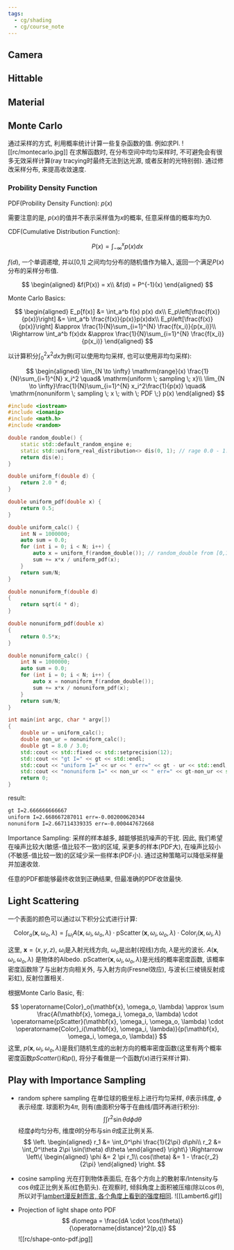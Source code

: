 ```yaml
---
tags:
  - cg/shading
  - cg/course_note
---
```

## Camera

## Hittable

## Material

## Monte Carlo

通过采样的方式, 利用概率统计计算一些复杂函数的值. 例如求PI.
![[rc/montecarlo.jpg]]
在求解函数时, 在分布空间中均匀采样时, 不可避免会有很多无效采样计算(ray tracying时最终无法到达光源, 或者反射的光特别弱). 通过修改采样分布, 来提高收敛速度.

### Probility Density Function

PDF(Probility Density Function): $p(x)$

需要注意的是, $p(x)$的值并不表示采样值为$x$的概率, 任意采样值的概率均为0.

CDF(Cumulative Distribution Function):

$$
P(x) = \int_{-\infty}^{x} p(x) dx
$$

$f(d)$, 一个单调递增, 并以[0,1] 之间均匀分布的随机值作为输入, 返回一个满足$P(x)$ 分布的采样分布值.

$$
\begin{aligned}
&f(P(x)) = x\\
&f(d) = P^{-1}(x)
\end{aligned}
$$

Monte Carlo Basics:

$$
\begin{aligned}
E_p[f(x)] &= \int_a^b f(x) p(x) dx\\
E_p\left[\frac{f(x)}{p(x)}\right] &= \int_a^b \frac{f(x)}{p(x)}p(x)dx\\
E_p\left[\frac{f(x)}{p(x)}\right] &\approx \frac{1}{N}\sum_{i=1}^{N} \frac{f(x_i)}{p(x_i)}\\
\Rightarrow \int_a^b f(x)dx &\approx \frac{1}{N}\sum_{i=1}^{N} \frac{f(x_i)}{p(x_i)}
\end{aligned}
$$

以计算积分$\int_{0}^{2} x^2 dx$为例(可以使用均匀采样, 也可以使用非均匀采样):

$$
\begin{aligned}
\lim_{N \to \infty} \mathrm{range}(x) \frac{1}{N}\sum_{i=1}^{N} x_i^2 \quad& \mathrm{uniform \; sampling \; x}\\
\lim_{N \to \infty}\frac{1}{N}\sum_{i=1}^{N} x_i^2\frac{1}{p(x)} \quad& \mathrm{nonuniform \; sampling \; x \; with \; PDF \;} p(x)
\end{aligned}
$$
```c++
#include <iostream>
#include <iomanip>
#include <math.h>
#include <random>

double random_double() {
    static std::default_random_engine e;
    static std::uniform_real_distribution<> dis(0, 1); // rage 0.0 - 1.0
    return dis(e);
}

double uniform_f(double d) {
    return 2.0 * d;
}

double uniform_pdf(double x) {
    return 0.5;
}

double uniform_calc() {
    int N = 1000000;
    auto sum = 0.0;
    for (int i = 0; i < N; i++) {
        auto x = uniform_f(random_double()); // random_double from [0,1]
        sum += x*x / uniform_pdf(x);
    }
    return sum/N;
}

double nonuniform_f(double d)
{
    return sqrt(4 * d);
}

double nonuniform_pdf(double x)
{
    return 0.5*x;
}

double nonuniform_calc() {
    int N = 1000000;
    auto sum = 0.0;
    for (int i = 0; i < N; i++) {
        auto x = nonuniform_f(random_double());
        sum += x*x / nonuniform_pdf(x);
    }
    return sum/N;
}

int main(int argc, char * argv[])
{
    double ur = uniform_calc();
    double non_ur = nonuniform_calc();
    double gt = 8.0 / 3.0;
    std::cout << std::fixed << std::setprecision(12);
    std::cout << "gt I=" << gt << std::endl;
    std::cout << "uniform I=" << ur << " err=" << gt - ur << std::endl;
    std::cout << "nonuniform I=" << non_ur << " err=" << gt-non_ur << std::endl;
    return 0;
}
```

result:
```bash
gt I=2.666666666667
uniform I=2.668667287011 err=-0.002000620344
nonuniform I=2.667114339335 err=-0.000447672668
```

Importance Sampling: 采样的样本越多, 越能够抵抗噪声的干扰. 因此, 我们希望在噪声比较大(敏感-值比较不一致)的区域, 采更多的样本(PDF大), 在噪声比较小(不敏感-值比较一致)的区域少采一些样本(PDF小). 通过这种策略可以降低采样量并加速收敛.

任意的PDF都能够最终收敛到正确结果, 但最准确的PDF收敛最快.

## Light Scattering

一个表面的颜色可以通过以下积分公式进行计算:

$$
\operatorname{Color}_o(\mathbf{x}, \omega_o, \lambda) = \int_{\omega_i} A(\mathbf{x}, \omega_i, \omega_o, \lambda) \cdot \operatorname{pScatter}(\mathbf{x}, \omega_i, \omega_o, \lambda) \cdot \operatorname{Color}_i(\mathbf{x}, \omega_i, \lambda)
$$

这里, $\mathbf{x}=(x,y,z)$, $\omega_i$是入射光线方向, $\omega_o$是出射(视线)方向, $\lambda$是光的波长. 
$A(\mathbf{x}, \omega_i, \omega_o, \lambda)$ 是物体的Albedo.
$\mathrm{pScatter}(\mathbf{x}, \omega_i, \omega_o, \lambda)$是光线的概率密度函数, 该概率密度函数除了与出射方向相关外, 与入射方向(Fresnel效应), 与波长(三棱镜反射成彩虹), 反射位置相关.

根据Monte Carlo Basic, 有:

$$
\operatorname{Color}_o(\mathbf{x}, \omega_o, \lambda) \approx \sum \frac{A(\mathbf{x}, \omega_i, \omega_o, \lambda) \cdot \operatorname{pScatter}(\mathbf{x}, \omega_i, \omega_o, \lambda) \cdot \operatorname{Color}_i(\mathbf{x}, \omega_i, \lambda)}{p(\mathbf{x}, \omega_i, \omega_o, \lambda)}
$$
这里, $p(\mathbf{x}, \omega_i, \omega_o, \lambda)$是我们随机生成的出射方向的概率密度函数(这里有两个概率密度函数$pScatter()$和$p()$, 将分子看做是一个函数$f(x)$进行采样计算).
## Play with Importance Sampling

* random sphere sampling
	在单位球的极坐标上进行均匀采样, $\theta$表示纬度, $\phi$表示经度. 球面积为$4\pi$, 则有(曲面积分等于在曲线/圆环再进行积分):
	$$
	\int \int  r^2 \sin \theta d\phi d\theta
	$$
	经度$\phi$均匀分布, 维度$\theta$的分布与$\sin \theta$成正比例关系.
	$$
	\left.
	\begin{aligned}
	r_1 &= \int_0^\phi \frac{1}{2\pi} d\phi\\
	r_2 &= \int_0^\theta 2\pi \sin(\theta) d\theta
	\end{aligned}
	\right\} \Rightarrow \left\{
	\begin{aligned}
	\phi &= 2 \pi r_1\\
	cos(\theta) &= 1 - \frac{r_2}{2\pi}
	\end{aligned}
	\right.
	$$

* cosine sampling
	光在打到物体表面后, 在各个方向上的散射率/Intensity与$\cos \theta$成正比例关系(红色箭头). 在观察时, 倾斜角度上面积被压缩(除以$\cos \theta$), 所以对于[lambert漫反射而言, 各个角度上看到的强度相同](https://en.wikipedia.org/wiki/Lambertian_reflectance).
	![[Lambert6.gif]]

* Projection of light shape onto PDF
	$$
	d\omega = \frac{dA \cdot \cos(\theta)}{\operatorname{distance}^2(p,q)}
   $$
	![[rc/shape-onto-pdf.jpg]]
